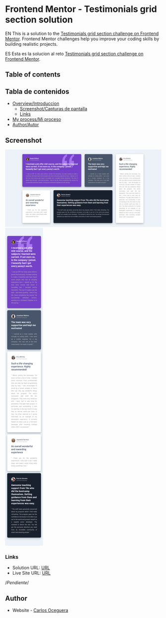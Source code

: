# Frontend Mentor - Testimonials grid section solution
EN
This is a solution to the [Testimonials grid section challenge on Frontend Mentor](https://www.frontendmentor.io/challenges/testimonials-grid-section-Nnw6J7Un7). Frontend Mentor challenges help you improve your coding skills by building realistic projects. 

ES
Esta es la solucion al reto [Testimonials grid section challenge on Frontend Mentor](https://www.frontendmentor.io/challenges/testimonials-grid-section-Nnw6J7Un7).

## Table of contents
## Tabla de contenidos
- [Overview/Introduccion](#overview)
  - [Screenshot/Capturas de pantalla](#screenshot)
  - [Links](#links)
- [My process/Mi proceso](#my-process)
- [Author/Autor](#author)

## Screenshot

![Desktop/Escritorio](design/desktop-design.jpg)
![Mobile/Movil](design/mobile-design.png)

### Links

- Solution URL: [URL](https://github.com/chefoce/product-preview-card-component)
- Live Site URL: [URL](https://chefoce.github.io/product-preview-card-component/)

/*Pendiente*/
## Author

- Website - [Carlos Oceguera](https://www.your-site.com)
